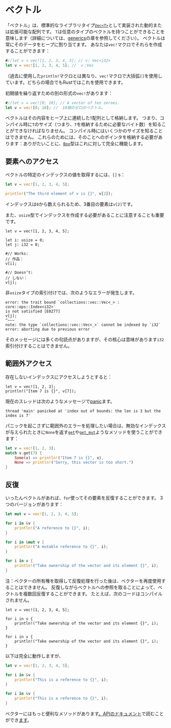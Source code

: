 # ベクトル

「ベクトル」は、標準的なライブラリタイプ[`Vec<T>`][vec]として実装された動的または拡張可能な配列です。
`T`は任意のタイプのベクトルを持つことができることを意味します（詳細については、[generics][generic]の章を参照してください）。
ベクトルは常にそのデータをヒープに割り当てます。
あなたは`vec!`マクロでそれらを作成することができます：

```rust
#//let v = vec![1, 2, 3, 4, 5]; // v: Vec<i32>
let v = vec![1, 2, 3, 4, 5]; //  v：Vec
```

（過去に使用した`println!`マクロとは異なり、`vec!`マクロで大括弧`[]`を使用しています。どちらの場合でもRustではこれを使用できます。

初期値を繰り返すための別の形式の`vec!`があります：

```rust
#//let v = vec![0; 10]; // A vector of ten zeroes.
let v = vec![0; 10]; //  10個のゼロのベクトル。
```

ベクトルはその内容をヒープ上に連続した`T`配列として格納します。
つまり、コンパイル時に`T`のサイズ（つまり、`T`を格納するために必要なバイト数）を知ることができなければなりません。
コンパイル時にはいくつかのサイズを知ることはできません。
これらのためには、そのことへのポインタを格納する必要があります：ありがたいことに、[`Box`][box]型はこれに対して完全に機能します。

## 要素へのアクセス

ベクトルの特定のインデックスの値を取得するには、`[]` s：

```rust
let v = vec![1, 2, 3, 4, 5];

println!("The third element of v is {}", v[2]);
```

インデックスは`0`から数えられるため、3番目の要素は`v[2]`です。

また、`usize`型でインデックスを作成する必要があることに注意することも重要です。

```rust,ignore
let v = vec![1, 2, 3, 4, 5];

let i: usize = 0;
let j: i32 = 0;

#// Works:
// 作品：
v[i];

#// Doesn’t:
// しない：
v[j];
```

非`usize`タイプの索引付けでは、次のようなエラーが発生します。

```text
error: the trait bound `collections::vec::Vec<_> : core::ops::Index<i32>`
is not satisfied [E0277]
v[j];
^~~~
note: the type `collections::vec::Vec<_>` cannot be indexed by `i32`
error: aborting due to previous error
```

そのメッセージには多くの句読点がありますが、その核心は意味があります`i32`索引付けすることはできません。

## 範囲外アクセス

存在しないインデックスにアクセスしようとすると：

```rust,ignore
let v = vec![1, 2, 3];
println!("Item 7 is {}", v[7]);
```

現在のスレッドは次のようなメッセージで[panic]ます。

```text
thread 'main' panicked at 'index out of bounds: the len is 3 but the index is 7'
```

パニックを起こさずに範囲外のエラーを処理したい場合は、無効なインデックスが与えられたときに`None`を返す[`get`][get]や[`get_mut`][get_mut]ようなメソッドを使うことができます：

```rust
let v = vec![1, 2, 3];
match v.get(7) {
    Some(x) => println!("Item 7 is {}", x),
    None => println!("Sorry, this vector is too short.")
}
```

## 反復

いったんベクトルがあれば、`for`使ってその要素を反復することができます。
3つのバージョンがあります：

```rust
let mut v = vec![1, 2, 3, 4, 5];

for i in &v {
    println!("A reference to {}", i);
}

for i in &mut v {
    println!("A mutable reference to {}", i);
}

for i in v {
    println!("Take ownership of the vector and its element {}", i);
}
```

注：ベクターの所有権を取得して反復処理を行った後は、ベクターを再度使用することはできません。
反復しながらベクトルへの参照を取ることによって、ベクトルを複数回反復することができます。
たとえば、次のコードはコンパイルされません。

```rust,ignore
let v = vec![1, 2, 3, 4, 5];

for i in v {
    println!("Take ownership of the vector and its element {}", i);
}

for i in v {
    println!("Take ownership of the vector and its element {}", i);
}
```

以下は完全に動作しますが、

```rust
let v = vec![1, 2, 3, 4, 5];

for i in &v {
    println!("This is a reference to {}", i);
}

for i in &v {
    println!("This is a reference to {}", i);
}
```

ベクターにはもっと便利なメソッドがあります[。APIのドキュメント][vec]で読むことができ[ます][vec]。

[vec]: ../../std/vec/index.html
 [box]: ../../std/boxed/index.html
 [generic]: generics.html
 [panic]: concurrency.html#panics
 [get]: ../../std/vec/struct.Vec.html#method.get
 [get_mut]: ../../std/vec/struct.Vec.html#method.get_mut

